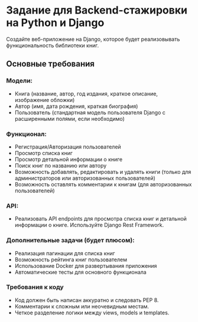 # Задание для Backend-стажировки на Python и Django

Создайте веб-приложение на Django, которое будет реализовывать функциональность библиотеки книг.

## Основные требования

### Модели:
- Книга (название, автор, год издания, краткое описание, изображение обложки)
- Автор (имя, дата рождения, краткая биография)
- Пользователь (стандартная модель пользователя Django с расширенными полями, если необходимо)

### Функционал:
- Регистрация/Авторизация пользователей
- Просмотр списка книг
- Просмотр детальной информации о книге
- Поиск книг по названию или автору
- Возможность добавлять, редактировать и удалять книги (только для администраторов или авторизованных пользователей)
- Возможность оставлять комментарии к книгам (для авторизованных пользователей)

### API:
- Реализовать API endpoints для просмотра списка книг и детальной информации о книге. Используйте Django Rest Framework.

### Дополнительные задачи (будет плюсом):
- Реализация пагинации для списка книг
- Возможность рейтинга книг пользователем
- Использование Docker для развертывания приложения
- Автоматические тесты для основного функционала

### Требования к коду
- Код должен быть написан аккуратно и следовать PEP 8.
- Комментарии к сложным или неочевидным местам.
- Четкое разделение логики между views, models и templates.
